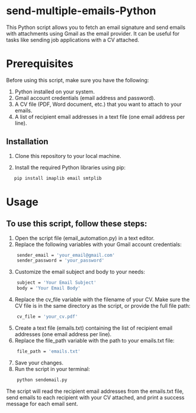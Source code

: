 # send-multiple-emails-Python

This Python script allows you to fetch an email signature and send emails with attachments using Gmail as the email provider. It can be useful for tasks like sending job applications with a CV attached.

# Prerequisites

Before using this script, make sure you have the following:

1. Python installed on your system.
2. Gmail account credentials (email address and password).
3. A CV file (PDF, Word document, etc.) that you want to attach to your emails.
4. A list of recipient email addresses in a text file (one email address per line).

## Installation

1. Clone this repository to your local machine.

2. Install the required Python libraries using pip:

   
```bash
   pip install imaplib email smtplib
```

# Usage
## To use this script, follow these steps:

1. Open the script file (email_automation.py) in a text editor.
2. Replace the following variables with your Gmail account credentials:

```bash
    sender_email = 'your_email@gmail.com'
    sender_password = 'your_password'
```
3. Customize the email subject and body to your needs:
```bash
    subject = 'Your Email Subject'
    body = 'Your Email Body'
 ```
4. Replace the cv_file variable with the filename of your CV. Make sure the CV file is in the same directory as the script, or provide the full file path:

```bash
    cv_file = 'your_cv.pdf'
```
5. Create a text file (emails.txt) containing the list of recipient email addresses (one email address per line).
6. Replace the file_path variable with the path to your emails.txt file:

```bash
    file_path = 'emails.txt'
```

7. Save your changes.
8. Run the script in your terminal:

```bash
    python sendemail.py
```

The script will read the recipient email addresses from the emails.txt file, send emails to each recipient with your CV attached, and print a success message for each email sent.

